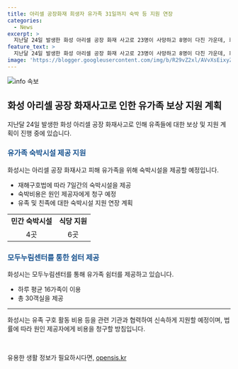 ```yaml
---
title: 아리셀 공장화재 희생자 유가족 31일까지 숙박 등 지원 연장
categories:
  - News
excerpt: >
  지난달 24일 발생한 화성 아리셀 공장 화재 사고로 23명이 사망하고 8명이 다친 가운데, 화성시는 희생자 유족과 친족들을 위해 숙박시설을 제공하고, 장례 절차를 돕기 위한 지원을 연장할 계획이다. 이에 따라 유족 및 친족들을 위해 민간 숙박시설과 식당을 지원하고, 관내 임시주거시설에도 수용할 예정이며, 운영 중단된 공공시설의 환불 등에 대한 대책 마련에 나섰다. 또한, 행정안전부와 경기도와 함께 유가족 구호활동에 소요되는 비용을 신속하게 집행하고, 이후에는 아리셀에게 청구할 방침이다. (문장 수: 126자)
feature_text: >
  지난달 24일 발생한 화성 아리셀 공장 화재 사고로 23명이 사망하고 8명이 다친 가운데, 화성시는 희생자 유족과 친족들을 위해 숙박시설을 제공하고, 장례 절차를 돕기 위한 지원을 연장할 계획이다. 이에 따라 유족 및 친족들을 위해 민간 숙박시설과 식당을 지원하고, 관내 임시주거시설에도 수용할 예정이며, 운영 중단된 공공시설의 환불 등에 대한 대책 마련에 나섰다. 또한, 행정안전부와 경기도와 함께 유가족 구호활동에 소요되는 비용을 신속하게 집행하고, 이후에는 아리셀에게 청구할 방침이다. (문장 수: 126자)
image: 'https://blogger.googleusercontent.com/img/b/R29vZ2xl/AVvXsEixyZcFfHzMRdzZMjFBmAUKJYCLCGyLL1o632UiGVXcaFdKo_bkvkuCioo0uUKlGfBVcT3P84aROyZIXSBEx3Aw5nCQ3pTgDom1WDC4m8eifvWiAmWEEVb4x6G_l8C0QH225ldMjyaFvpxGEBGNO37VmDTDMHGhJPq73UglMfDca1-0aw/s1600/blogspot.png'
---
```


<p><img src="https://blogger.googleusercontent.com/img/b/R29vZ2xl/AVvXsEixyZcFfHzMRdzZMjFBmAUKJYCLCGyLL1o632UiGVXcaFdKo_bkvkuCioo0uUKlGfBVcT3P84aROyZIXSBEx3Aw5nCQ3pTgDom1WDC4m8eifvWiAmWEEVb4x6G_l8C0QH225ldMjyaFvpxGEBGNO37VmDTDMHGhJPq73UglMfDca1-0aw/s1600/blogspot.png" alt="info 속보" /></p>

<h2 data-ke-size="size26">화성 아리셀 공장 화재사고로 인한 유가족 보상 지원 계획</h2>

<p data-ke-size="size16">지난달 24일 발생한 화성 아리셀 공장 화재사고로 인해 유족들에 대한 보상 및 지원 계획이 진행 중에 있습니다.</p>

<h3><b><span style="color: #1a5490;">유가족 숙박시설 제공 지원</span></b></h3>

<p data-ke-size="size16">화성시는 아리셀 공장 화재사고 피해 유가족을 위해 숙박시설을 제공할 예정입니다.</p>

<ul>
  <li>재해구호법에 따라 7일간의 숙박시설을 제공</li>
  <li>숙박비용은 원인 제공자에게 청구 예정</li>
  <li>유족 및 친족에 대한 숙박시설 지원 연장 계획</li>
</ul>

<table>
  <tr>
    <td style="text-align: center; height: 17px;"><b>민간 숙박시설</b></td>
    <td style="text-align: center; height: 17px;"><b>식당 지원</b></td>
  </tr>
  <tr>
    <td style="text-align: center; height: 17px;">4곳</td>
    <td style="text-align: center; height: 17px;">6곳</td>
  </tr>
</table>

<h3><b><span style="color: #1a5490;">모두누림센터를 통한 쉼터 제공</span></b></h3>

<p data-ke-size="size16">화성시는 모두누림센터를 통해 유가족 쉼터를 제공하고 있습니다.</p>

<ul>
  <li>하루 평균 16가족이 이용</li>
  <li>총 30객실을 제공</li>
</ul>

<hr>

<p data-ke-size="size16">화성시는 유족 구호 활동 비용 등을 관련 기관과 협력하여 신속하게 지원할 예정이며, 법률에 따라 원인 제공자에게 비용을 청구할 방침입니다.</p>

<p data-ke-size="size16">&nbsp;</p>
유용한 생활 정보가 필요하시다면, <a href="https://opensis.kr" rel="dofollow">opensis.kr</a>


